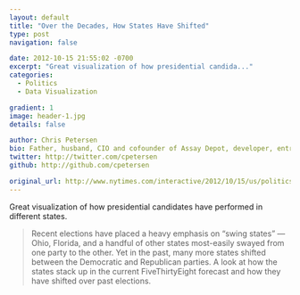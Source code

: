 ```yaml
---
layout: default
title: "Over the Decades, How States Have Shifted"
type: post
navigation: false

date: 2012-10-15 21:55:02 -0700
excerpt: "Great visualization of how presidential candida..."
categories:
  - Politics
  - Data Visualization

gradient: 1
image: header-1.jpg
details: false

author: Chris Petersen
bio: Father, husband, CIO and cofounder of Assay Depot, developer, entrepreneur and technologist.
twitter: http://twitter.com/cpetersen
github: http://github.com/cpetersen

original_url: http://www.nytimes.com/interactive/2012/10/15/us/politics/swing-history.html?hp
---
```



Great visualization of how presidential candidates have performed in different states.

 > Recent elections have placed a heavy emphasis on “swing states” — Ohio, Florida, and a handful of other states most-easily swayed from one party to the other. Yet in the past, many more states shifted between the Democratic and Republican parties. A look at how the states stack up in the current FiveThirtyEight forecast and how they have shifted over past elections.

